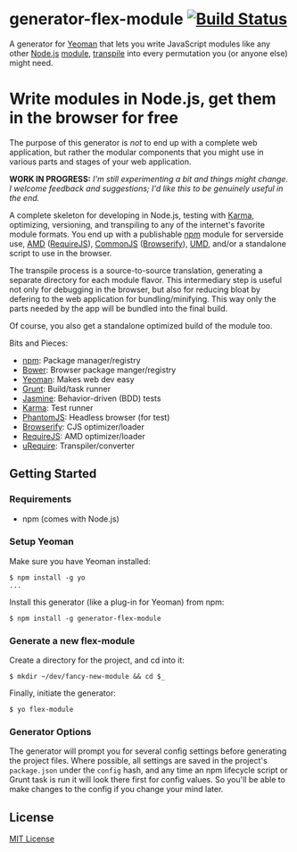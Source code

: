 # generator-flex-module [![Build Status](https://secure.travis-ci.org/impressiver/generator-flex-module.png?branch=master)](https://travis-ci.org/impressiver/generator-flex-module)

A generator for [Yeoman](http://yeoman.io) that lets you write JavaScript modules like any other [Node.js](http://nodejs.org/) [module](http://nodejs.org/api/modules.html), [transpile](http://en.wikipedia.org/wiki/Source-to-source_compiler) into every permutation you (or anyone else) might need.

# Write modules in Node.js, get them in the browser for free #

The purpose of this generator is *not* to end up with a complete web application, but rather the modular components that you might use in various parts and stages of your web application.

**WORK IN PROGRESS:** *I'm still experimenting a bit and things might change. I welcome feedback and suggestions; I'd like this to be genuinely useful in the end.*

A complete skeleton for developing in Node.js, testing with [Karma](http://karma-runner.github.io/), optimizing, versioning, and transpiling to any of the internet's favorite module formats. You end up with a publishable [npm](https://npmjs.org/) module for serverside use, [AMD](http://en.wikipedia.org/wiki/Asynchronous_module_definition) ([RequireJS](http://requirejs.org/docs/whyamd.html)), [CommonJS](http://en.wikipedia.org/wiki/CommonJS) ([Browserify](http://browserify.org/)), [UMD](https://github.com/umdjs/umd), and/or a standalone script to use in the browser.

The transpile process is a source-to-source translation, generating a separate directory for each module flavor. This intermediary step is useful not only for debugging in the browser, but also for reducing bloat by defering to the web application for bundling/minifying. This way only the parts needed by the app will be bundled into the final build.

Of course, you also get a standalone optimized build of the module too.

Bits and Pieces:
  -  [npm](https://npmjs.org/):                     Package manager/registry
  -  [Bower](http://bower.io/):                     Browser package manger/registry
  -  [Yeoman](http://yeoman.io):                    Makes web dev easy
  -  [Grunt](http://gruntjs.com/):                  Build/task runner
  -  [Jasmine](http://pivotal.github.io/jasmine/):  Behavior-driven (BDD) tests
  -  [Karma](http://karma-runner.github.io/):       Test runner
  -  [PhantomJS](http://phantomjs.org/):            Headless browser (for test)
  -  [Browserify](http://requirejs.org/):           CJS optimizer/loader
  -  [RequireJS](http://requirejs.org/):            AMD optimizer/loader
  -  [uRequire](http://urequire.org/):              Transpiler/converter


## Getting Started

### Requirements
  -  npm (comes with Node.js)


### Setup Yeoman

Make sure you have Yeoman installed:
```
$ npm install -g yo
...
```

Install this generator (like a plug-in for Yeoman) from npm:
```
$ npm install -g generator-flex-module
```


### Generate a new flex-module

Create a directory for the project, and cd into it:
```
$ mkdir ~/dev/fancy-new-module && cd $_
```

Finally, initiate the generator:
```
$ yo flex-module
```


### Generator Options

The generator will prompt you for several config settings before generating the project files. Where possible, all settings are saved in the project's `package.json` under the `config` hash, and any time an npm lifecycle script or Grunt task is run it will look there first for config values. So you'll be able to make changes to the config if you change your mind later.


## License

[MIT License](http://en.wikipedia.org/wiki/MIT_License)
